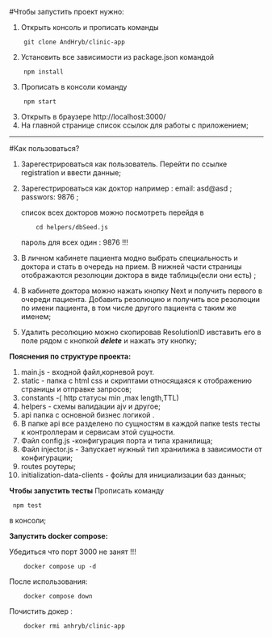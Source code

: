 #Чтобы запустить проект нужно:
1. Открыть консоль и прописать команды 
````
    git clone AndHryb/clinic-app
````
2. Установить  все зависимости из package.json командой 
```
    npm install 
```
3. Прописать в консоли команду 
```
    npm start
```
3. Открыть в браузере  http://localhost:3000/
4. На главной странице список ссылок для работы с приложением;
___
#Как пользоваться?

1. Зарегестрироваться как пользователь. Перейти по ссылке registration и ввести данные;
2. Зарегестрироваться как доктор например :
    email: asd@asd ;
    passwors: 9876 ;

    список всех докторов можно посмотреть перейдя в 
    ```
        cd helpers/dbSeed.js
    ```

    пароль для всех один : 9876 !!!

3. В личном кабинете пациента модно выбрать специальность и доктора и стать в очередь на прием. В нижней части страницы отображаются резолюции доктора  в виде таблицы(если они есть)  ;
4. В кабинете доктора можно нажать кнопку Next и получить первого в очереди пациента. Добавить резолюцию и получить все резолюции по имени пациента, в том числе  другого пациента с таким же именем;
5. Удалить ресолюцию можно скопировав ResolutionID ивставить его в поле рядом с кнопкой _**delete**_ и нажать эту кнопку;


**Пояснения по структуре проекта:**
1. main.js -  входной файл,корневой роут.
2. static - папка с html css  и скриптами относящаяся к отображению страницы  и отправке запросов;
4. constants -( http статусы min ,max length,TTL)
5. helpers - схемы валидации ajv и другое;
6. api папка с основной бизнес логикой .
7. В папке api все разделено по сущностям в каждой папке tests тесты к контроллерам и сервисам этой сущности.
8. Файл config.js -конфигурация порта и типа хранилища;
9. Файл injector.js - Запускает нужный тип хранилижа в зависимости от конфигурации;
10. routes роутеры;
11. initialization-data-clients - фойлы для инициализации баз данных;


**Чтобы запустить тесты**
 Прописать команду   
```
 npm test
```   
 в консоли;

**Запустить docker compose:** 
 
Убедиться что порт 3000 не занят !!!
````
    docker compose up -d
````

После использования:

````
    docker compose down
````
Почистить докер :
````
    docker rmi anhryb/clinic-app   
````


        
